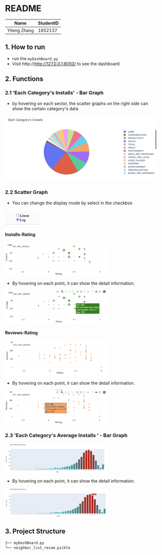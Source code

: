 # README

| Name         | StudentID |
| ------------ | --------- |
| Yiteng Zhang | 1852137   |

## 1. How to run

* run the `myDashBoard.py`
* Visit http://http://127.0.0.1:8050/ to see the dashboard

## 2. Functions

### 2.1 'Each Category's Installs' - Bar Graph

* by hovering on each sector, the scatter graphs on the right side can show the certain category's data

<img src="img/Screen Shot 2021-06-21 at 16.01.07.png" alt="Screen Shot 2021-06-21 at 16.01.07" style="zoom:50%;" />

### 2.2 Scatter Graph

* You can change the display mode by select in the checkbox

<img src="img/Screen Shot 2021-06-21 at 16.12.36.png" alt="Screen Shot 2021-06-21 at 16.12.36" style="zoom:50%;" />

#### Installs-Rating

<img src="img/Screen Shot 2021-06-23 at 15.31.23.png" alt="Screen Shot 2021-06-23 at 15.31.23" style="zoom: 33%;" />

* By hovering on each point, it can show the detail information.

<img src="img/Screen Shot 2021-06-23 at 14.49.35.png" alt="Screen Shot 2021-06-23 at 14.49.35" style="zoom:33%;" />

#### Reviews-Rating

<img src="img/Screen Shot 2021-06-23 at 15.33.00.png" alt="Screen Shot 2021-06-23 at 15.33.00" style="zoom:33%;" />

* By hovering on each point, it can show the detail information.

<img src="img/Screen Shot 2021-06-23 at 14.50.08.png" alt="Screen Shot 2021-06-23 at 14.50.08" style="zoom:33%;" />



### 2.3 'Each Category's Average Installs ' - Bar Graph

<img src="img/Screen Shot 2021-06-23 at 14.51.04.png" alt="Screen Shot 2021-06-23 at 14.51.04" style="zoom:33%;" />

* By hovering on each point, it can show the detail information.

<img src="img/Screen Shot 2021-06-23 at 15.34.27.png" alt="Screen Shot 2021-06-23 at 15.34.27" style="zoom:33%;" />

## 3. Project Structure

```
├── myDashBoard.py
└── neighbor_list_recom.pickle
```

